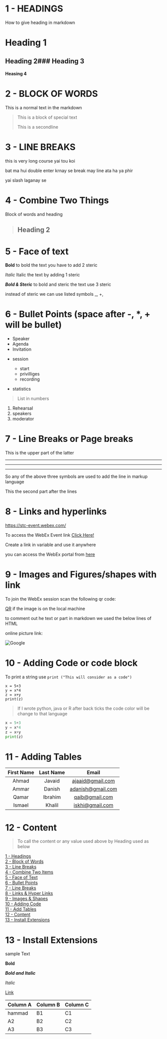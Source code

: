# 1 - HEADINGS

How to give heading in markdown

# Heading 1
## Heading 2### Heading 3
#### Heasing 4

# 2 - BLOCK OF WORDS
This is a normal text in the markdown

> This is a block of special text
> 
> This is a secondline 



# 3 - LINE BREAKS

this is very long course yai tou koi

bat ma hui double enter krnay se break may line ata ha ya phir 

yai slash laganay se

# 4 - Combine Two Things

Block of words and heading

> ## Heading 2

# 5 - Face of text

**Bold** to bold the text you have to add 2 steric

*Italic*  Italic the text by adding 1 steric

***Bold & Steric*** to bold and steric the text use 3 steric

instead of steric we can use listed symbols 
_, +,  

# 6 - Bullet Points (space after -, *, + will be bullet)

- Speaker
- Agenda
- Invitation
* session
  * start
  * privilliges
  * recording

* statistics

> List in numbers


1. Rehearsal
2. speakers
3. moderator

# 7 - Line Breaks or Page breaks 

This is the upper part of the latter

---
___
***
So any of the above three symbols are used to add the line in markup language

This the second part after the lines

# 8 - Links and hyperlinks 

<https://stc-event.webex.com/>

To access the WebEx Event link [Click Here!](https://stc-event.webex.com/)

Create a link in variable and use it anywhere 

[WebEx Events]: https://stc-event.webex.com/

you can access the WebEx portal from [here][WebEx Events]

# 9 - Images and Figures/shapes with link

To join the WebEx session scan the following qr code:

[QR](qrcode.png)  if the image is on the local machine

to comment out he text or part in markdown we used the below lines of HTML

<!-- The text in this line is comment out -->

<!-- The shorcut key to commetn the code is Ctrl + Shift + / -->

online picture link:

![Google](https://media.wired.co.uk/photos/606d9a3ba876dd2203a639aa/4:3/w_2664,h_1998,c_limit/wired-uk-google-watching.jpg)

# 10 - Adding Code or code block

To print a string use `print ("This will consider as a code")`


```
x = 5+3
y = x*4
z = x+y
print(z)
```
> If I wrote python, java or R after back ticks the code color will be change to that language

``` Python
x = 5+3
y = x*4
z = x+y
print(z)
```

# 11 - Adding Tables

| First Name | Last Name | Email |
| :----------: | :---------: | :-----: |
| Ahmad      | Javaid    | ajaaid@gmail.com |
| Ammar      | Danish    | adanish@gmail.com |
| Qamar      | Ibrahim    | qaib@gmail.com |
| Ismael      | Khalil    | iskhi@gmail.com |

<!-- To align the text in table right, left or center we used the semicolon : after or before the dashes as mentioned above  -->

# 12 - Content

> To call the content or any value used above by Heading used as below 

[1 - Headings](#1---headings)\
[2 - Block of Words](#2---block-of-words)\
[3 - Line Breaks](#3---line-breaks)\
[4 - Combine Two Items](#4---combine-two-things)\
[5 - Face of Text](#5---face-of-text)\
[6 - Bullet Points](#6---bullet-points-space-after-----will-be-bullet)\
[7 - Line Breaks](#7---line-breaks-or-page-breaks)\
[8 - Links & Hyper Links](#8---links-and-hyperlinks)\
[9 - Images & Shapes](#9---images-and-figuresshapes-with-link)\
[10 - Adding Code](#10---adding-code-or-code-block)\
[11 - Add Tables](#11---adding-tables)\
[12 - Content](#12---content)\
[13 - Install Extensions](#13---install-extensions)

# 13 - Install Extensions

sample Text

**Bold**

_**Bold and Italic**_

_Italic_

[Link](https://www.youtube.com/)


Column A | Column B | Column C
---------|----------|---------
 hammad | B1 | C1
 A2 | B2 | C2
 A3 | B3 | C3
